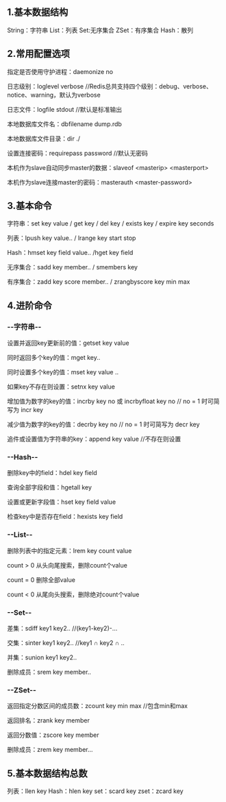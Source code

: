 ## 1.基本数据结构
String：字符串   List：列表   Set:无序集合   ZSet：有序集合   Hash：散列

## 2.常用配置选项

指定是否使用守护进程：daemonize no

日志级别：loglevel verbose  //Redis总共支持四个级别：debug、verbose、notice、warning，默认为verbose

日志文件：logfile stdout  //默认是标准输出

本地数据库文件名：dbfilename dump.rdb

本地数据库文件目录：dir ./

设置连接密码：requirepass password  //默认无密码

本机作为slave自动同步master的数据：slaveof &lt;masterip&gt; &lt;masterport&gt;
  
本机作为slave连接master的密码：masterauth &lt;master-password&gt;


## 3.基本命令

字符串：set key value / get key / del key / exists key / expire key seconds

列表：lpush key value.. / lrange key start stop

Hash：hmset key field value.. /hget key field

无序集合：sadd key member..  / smembers key

有序集合：zadd key score member.. / zrangbyscore key min  max

## 4.进阶命令

### --字符串--

设置并返回key更新前的值：getset key value

同时返回多个key的值：mget key..

同时设置多个key的值：mset key value ..

如果key不存在则设置：setnx key value

增加值为数字的key的值：incrby key no 或 incrbyfloat key no  // no = 1 时可简写为  incr key

减少值为数字的key的值：decrby key no // no = 1 时可简写为  decr key

追件或设置值为字符串的key：append key value  //不存在则设置


###  --Hash--

删除key中的field：hdel key field

查询全部字段和值：hgetall key

设置或更新字段值：hset key field value

检查key中是否存在field：hexists key field

### --List--
删除列表中的指定元素：lrem key count value

count > 0 从头向尾搜索，删除count个value
 
count = 0 删除全部value

count < 0 从尾向头搜索，删除绝对count个value

### --Set--

差集：sdiff key1 key2.. //(key1-key2)-...

交集：sinter key1 key2.. //key1 ∩ key2 ∩ ..

并集：sunion key1 key2..

删除成员：srem key member..

### --ZSet--
返回指定分数区间的成员数：zcount key min max //包含min和max

返回排名：zrank key member

返回分数值：zscore key member

删除成员：zrem key member...

## 5.基本数据结构总数

列表：llen key
Hash：hlen key
set：scard key
zset：zcard key





